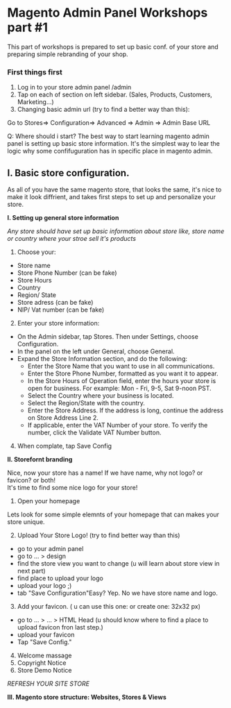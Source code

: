 # Magento Admin Panel Workshops part #1

This part of workshops is prepared to set up basic conf. of your store and preparing simple rebranding of your shop.

### First things first

1. Log in to your store admin panel /admin
2. Tap on each of section on left sidebar. (Sales, Products, Customers, Marketing...)
3. Changing basic admin url (try to find a better way than this): 

Go to Stores=> Configuration=> Advanced => Admin => Admin Base URL

Q: Where should i start? 
The best way to start learning magento admin panel is setting up basic store information.
It's the simplest way to lear the logic why some confifuguration has in specific place in magento admin.

## I. Basic store configuration.

As all of you have the same magento store, that looks the same, it's nice to make it look diffrient, and takes first steps to set up and personalize your store.

**I. Setting up general store information**

_Any store should have set up basic information about store like, store name or country where your stroe sell it's products_

1. Choose your:
  * Store name
  * Store Phone Number (can be fake)
  * Store Hours
  * Country
  * Region/ State
  * Store adress (can be fake) 
  * NIP/ Vat number (can be fake)
2. Enter your store information:
  * On the Admin sidebar, tap Stores. Then under Settings, choose Configuration.
  * In the panel on the left under General, choose General.
  * Expand  the Store Information section, and do the following:
    * Enter the Store Name that you want to use in all communications.
    * Enter the Store Phone Number, formatted as you want it to appear.
    * In the Store Hours of Operation field, enter the hours your store is open for business. For example: Mon - Fri, 9-5, Sat 9-noon PST.
    * Select the Country where your business is located.
    * Select the Region/State with the country.
    * Enter the Store Address. If the address is long, continue the address on Store Address Line 2.
    * If applicable, enter the VAT Number of your store. To verify the number, click the Validate VAT Number button.
  4. When complate, tap Save Config

**II. Storefornt branding**


Nice, now your store has a name! If we have name, why not logo? or favicon? or both!  
It's time to find some nice logo for your store!

1. Open your homepage

Lets look for some simple elemnts of your homepage that can makes your store unique.

2. Upload Your Store Logo! (try to find better way than this)
  * go to your admin panel
  * go to ... > design 
  * find the store view you want to change (u will learn about store view in next part)
  * find place to upload your logo
  * upload your logo ;)
  * tab "Save Configuration"Easy? 
  Yep. No we have store name and logo.
3. Add your favicon. ( u can use this one: <link> or create one: 32x32 px)  
  * go to ... > ... > HTML Head (u should know where to find a place to upload favicon fron last step.)
  * upload your favicon 
  * Tap "Save Config."
4. Welcome massage
5. Copyright Notice
6. Store Demo Notice

*REFRESH YOUR SITE STORE*

**III. Magento store structure: Websites, Stores & Views**






  
        

